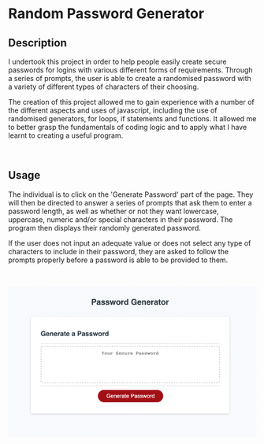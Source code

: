 # Random Password Generator

## Description

I undertook this project in order to help people easily create secure passwords for logins with various different forms of requirements. Through a series of prompts, the user is able to create a randomised password with a variety of different types of characters of their choosing.

The creation of this project allowed me to gain experience with a number of the different aspects and uses of javascript, including the use of randomised generators, for loops, if statements and functions. It allowed me to better grasp the fundamentals of coding logic and to apply what I have learnt to creating a useful program.

<br>

## Usage

The individual is to click on the 'Generate Password' part of the page. They will then be directed to answer a series of prompts that ask them to enter a password length, as well as whether or not they want lowercase, uppercase, numeric and/or special characters in their password. The program then displays their randomly generated password.

If the user does not input an adequate value or does not select any type of characters to include in their password, they are asked to follow the prompts properly before a password is able to be provided to them.

<br>

![Project-Screenshot](./assets/images/Password-Generator.png)